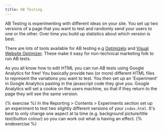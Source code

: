 ```yaml
---
title: AB Testing
---
```


AB Testing is experimenting with different ideas on your site. You set up two versions of a page that you want to test and randomly send your users to one or the other. Over time you build up statistics about which version is best.

There are lots of tools available for AB testing e.g [Optimizely](https://www.optimizely.com) and [Visual Website Optimizer](http://visualwebsiteoptimizer.com/). These make it easy for non-technical marketing folk to run AB tests.

As you all know how to edit HTML you can run AB tests using Google Analytics for free! You basically provide two (or more) different HTML files to represent the variations you want to test. You then set up an 'Experiment' in Google Analytics pasting in the javascript code they give you. Google Analytics will set a cookie on the users machine, so that if they return to the page they will see the same version.

{% exercise %}
In the Reporting > Contents > Experiments section set up an experiment to test two slightly different versions of your `index.html`. It's best to only change one aspect at ta time (e.g. background picture/title text/button colour) so you can work out what is having an effect.
{% endexercise %}